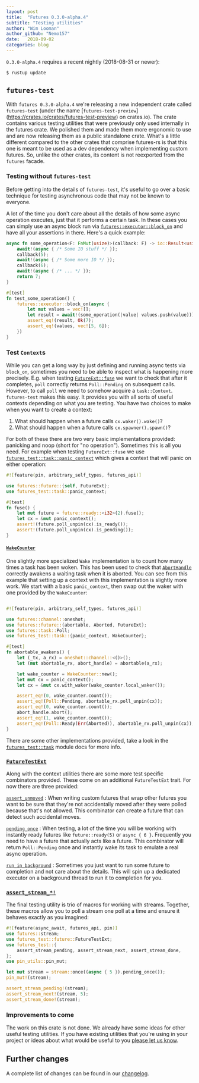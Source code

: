 ```yaml
---
layout: post
title:  "Futures 0.3.0-alpha.4"
subtitle: "Testing utilities"
author: "Wim Looman"
author_github: "Nemo157"
date:   2018-09-02
categories: blog
---
```


`0.3.0-alpha.4` requires a recent nightly (2018-08-31 or newer):
```sh
$ rustup update
```

## `futures-test`

With `futures 0.3.0-alpha.4` we're releasing a new independent crate called
`futures-test` (under the name [`futures-test-preview`]
(https://crates.io/crates/futures-test-preview) on crates.io).
The crate contains various testing utilities that were previously only used
internally in the futures crate. We polished them and made them more ergonomic
to use and are now releasing them as a public standalone crate. What's a little
different compared to the other crates that comprise futures-rs is that this
one is meant to be used as a dev dependency when implementing custom futures.
So, unlike the other crates, its content is not reexported from the `futures`
facade.

### Testing without `futures-test`

Before getting into the details of `futures-test`, it's useful to go over a
basic technique for testing asynchronous code that may not be known to everyone.

A lot of the time you don't care about all the details of how some async
operation executes, just that it performs a certain task. In these cases you
can simply use an async block run via [`futures::executor::block_on`][] and
have all your assertions in there. Here's a quick example:

```rust
async fn some_operation<F: FnMut(usize)>(callback: F) -> io::Result<usize> {
    await!(async { /* Some IO stuff */ });
    callback(5);
    await!(async { /* Some more IO */ });
    callback(6);
    await!(async { /* ... */ });
    return 7;
}

#[test]
fn test_some_operation() {
    futures::executor::block_on(async {
        let mut values = vec![];
        let result = await!(some_operation(|value| values.push(value)));
        assert_eq!(result, Ok(7);
        assert_eq!(values, vec![5, 6]);
    })
}
```

### Test `Context`s

While you can get a long way by just defining and running async tests via
`block_on`, sometimes you need to be able to inspect what is happening more
precisely. E.g. when testing [`FutureExt::fuse`][] we want to check that after
it completes, `poll` correctly returns `Poll::Pending` on subsequent calls.
However, to call `poll` we need to somehow acquire a `task::Context`.
`futures-test` makes this easy. It provides you with all sorts of useful contexts
depending on what you are testing. You have two choices to make when you want to
create a context:

 1. What should happen when a future calls `cx.waker().wake()`?
 2. What should happen when a future calls `cx.spawner().spawn()`?

For both of these there are two very basic implementations provided: panicking
and noop (short for "no operation"). Sometimes this is all you need. For example
when testing `FutureExt::fuse` we use [`futures_test::task::panic_context`][]
which gives a context that will panic on either operation:

```rust
#![feature(pin, arbitrary_self_types, futures_api)]

use futures::future::{self, FutureExt};
use futures_test::task::panic_context;

#[test]
fn fuse() {
    let mut future = future::ready::<i32>(2).fuse();
    let cx = &mut panic_context();
    assert!(future.poll_unpin(cx).is_ready());
    assert!(future.poll_unpin(cx).is_pending());
}
```

#### [`WakeCounter`][]

One slightly more specialized `Wake` implementation is to count how
many times a task has been woken. This has been used to check that
[`AbortHandle`][] correctly awakens a waiting task when it is aborted. You can
see from this example that setting up a context with this implementation is
slightly more work. We start with a basic `panic_context`, then swap out the
waker with one provided by the `WakeCounter`:

```rust

#![feature(pin, arbitrary_self_types, futures_api)]

use futures::channel::oneshot;
use futures::future::{abortable, Aborted, FutureExt};
use futures::task::Poll;
use futures_test::task::{panic_context, WakeCounter};

#[test]
fn abortable_awakens() {
    let (_tx, a_rx) = oneshot::channel::<()>();
    let (mut abortable_rx, abort_handle) = abortable(a_rx);

    let wake_counter = WakeCounter::new();
    let mut cx = panic_context();
    let cx = &mut cx.with_waker(wake_counter.local_waker());

    assert_eq!(0, wake_counter.count());
    assert_eq!(Poll::Pending, abortable_rx.poll_unpin(cx));
    assert_eq!(0, wake_counter.count());
    abort_handle.abort();
    assert_eq!(1, wake_counter.count());
    assert_eq!(Poll::Ready(Err(Aborted)), abortable_rx.poll_unpin(cx));
}
```

There are some other implementations provided, take a look in the
[`futures_test::task`][] module docs for more info.

### [`FutureTestExt`][]

Along with the context utilities there are some more test specific combinators
provided. These come on an additional `FutureTestExt` trait. For now there are
three provided:

[`assert_unmoved`][]
: When writing custom futures that wrap other futures you want to be sure that
  they're not accidentally moved after they were polled because that's not
  allowed. This combinator can create a future that can detect such accidental
  moves.

[`pending_once`][]
: When testing, a lot of the time you will be working with instantly ready
  futures like `future::ready(5)` or `async { 6 }`. Frequently you need to
  have a future that actually acts like a future. This combinator will return
  `Poll::Pending` once and instantly wake its task to emulate a real async
  operation.

[`run_in_background`][]
: Sometimes you just want to run some future to completion and not care
  about the details. This will spin up a dedicated executor on a background
  thread to run it to completion for you.

### [`assert_stream_*!`][]

The final testing utility is trio of macros for working with streams. Together,
these macros allow you to poll a stream one poll at a time and ensure it
behaves exactly as you imagined:

```rust
#![feature(async_await, futures_api, pin)]
use futures::stream;
use futures_test::future::FutureTestExt;
use futures_test::{
    assert_stream_pending, assert_stream_next, assert_stream_done,
};
use pin_utils::pin_mut;

let mut stream = stream::once((async { 5 }).pending_once());
pin_mut!(stream);

assert_stream_pending!(stream);
assert_stream_next!(stream, 5);
assert_stream_done!(stream);
```

### Improvements to come

The work on this crate is not done. We already have some ideas for other useful
testing utilities. If you have existing utilities that you're using in your
project or ideas about what would be useful to you [please let us know][#1169].

## Further changes

A complete list of changes can be found in our [changelog](https://github.com/rust-lang-nursery/futures-rs/blob/master/CHANGELOG.md).

[`futures::executor::block_on`]: https://rust-lang-nursery.github.io/futures-api-docs/0.3.0-alpha.4/futures/executor/fn.block_on.html
[`FutureExt::fuse`]: https://rust-lang-nursery.github.io/futures-api-docs/0.3.0-alpha.4/futures/future/trait.FutureExt.html#method.fuse
[`futures_test::task::panic_context`]: https://rust-lang-nursery.github.io/futures-api-docs/0.3.0-alpha.4/futures_test/task/fn.panic_context.html
[`futures_test::task`]: https://rust-lang-nursery.github.io/futures-api-docs/0.3.0-alpha.4/futures_test/task/index.html
[#1169]: https://github.com/rust-lang-nursery/futures-rs/issues/1169
[`WakeCounter`]: https://rust-lang-nursery.github.io/futures-api-docs/0.3.0-alpha.4/futures_test/task/struct.WakeCounter.html
[`FutureTestExt`]: https://rust-lang-nursery.github.io/futures-api-docs/0.3.0-alpha.4/futures_test/future/trait.FutureTestExt.html
[`AbortHandle`]: https://rust-lang-nursery.github.io/futures-api-docs/0.3.0-alpha.4/futures/future/struct.AbortHandle.html
[`assert_unmoved`]: https://rust-lang-nursery.github.io/futures-api-docs/0.3.0-alpha.4/futures_test/future/trait.FutureTestExt.html#method.assert_unmoved
[`pending_once`]: https://rust-lang-nursery.github.io/futures-api-docs/0.3.0-alpha.4/futures_test/future/trait.FutureTestExt.html#method.pending_once
[`run_in_background`]: https://rust-lang-nursery.github.io/futures-api-docs/0.3.0-alpha.4/futures_test/future/trait.FutureTestExt.html#method.run_in_background
[`assert_stream_*!`]: https://rust-lang-nursery.github.io/futures-api-docs/0.3.0-alpha.4/futures_test/index.html#macros
